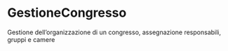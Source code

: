 # GestioneCongresso
Gestione dell’organizzazione di un congresso, assegnazione responsabili, gruppi e camere
